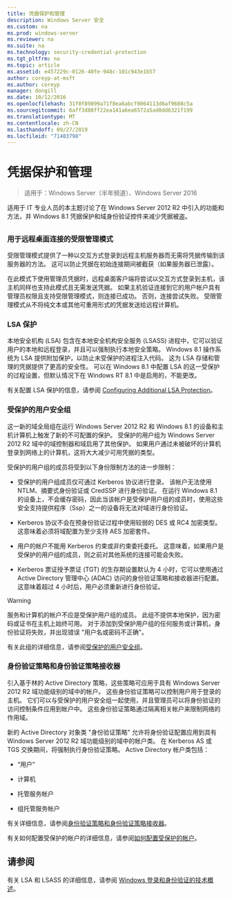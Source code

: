 ```yaml
---
title: 凭据保护和管理
description: Windows Server 安全
ms.custom: na
ms.prod: windows-server
ms.reviewer: na
ms.suite: na
ms.technology: security-credential-protection
ms.tgt_pltfrm: na
ms.topic: article
ms.assetid: e457229c-0126-40fe-948c-101c943e1b57
author: coreyp-at-msft
ms.author: coreyp
manager: dongill
ms.date: 10/12/2016
ms.openlocfilehash: 31f0f89099a71f8ea6abcf0064113d6af9608c5a
ms.sourcegitcommit: 6aff3d88ff22ea141a6ea6572a5ad8dd6321f199
ms.translationtype: MT
ms.contentlocale: zh-CN
ms.lasthandoff: 09/27/2019
ms.locfileid: "71403798"
---
```

# <a name="credentials-protection-and-management"></a>凭据保护和管理

>适用于：Windows Server（半年频道）、Windows Server 2016

适用于 IT 专业人员的本主题讨论了在 Windows Server 2012 R2 中引入的功能和方法，并 Windows 8.1 凭据保护和域身份验证控件来减少凭据被盗。

## <a name="BKMK_CredentialsProtectionManagement"></a>
### <a name="restricted-admin-mode-for-remote-desktop-connection"></a>用于远程桌面连接的受限管理模式
受限管理模式提供了一种以交互方式登录到远程主机服务器而无需将凭据传输到该服务器的方法。 这可以防止凭据在初始连接期间被截获（如果服务器已泄露）。

在此模式下使用管理员凭据时，远程桌面客户端将尝试以交互方式登录到主机，该主机同样也支持此模式且无需发送凭据。 如果主机验证连接到它的用户帐户具有管理员权限且支持受限管理模式，则连接已成功。 否则，连接尝试失败。 受限管理模式从不将纯文本或其他可重用形式的凭据发送给远程计算机。

### <a name="lsa-protection"></a>LSA 保护
本地安全机构 (LSA) 包含在本地安全机构安全服务 (LSASS) 进程中，它可以验证用户的本地和远程登录，并且可以强制执行本地安全策略。 Windows 8.1 操作系统为 LSA 提供附加保护，以防止未受保护的进程注入代码。 这为 LSA 存储和管理的凭据提供了更高的安全性。 可以在 Windows 8.1 中配置 LSA 的这一受保护的过程设置，但默认情况下在 Windows RT 8.1 中是启用的，不能更改。

有关配置 LSA 保护的信息，请参阅 [Configuring Additional LSA Protection](configuring-additional-lsa-protection.md)。

### <a name="protected-users-security-group"></a>受保护的用户安全组
这一新的域全局组在运行 Windows Server 2012 R2 和 Windows 8.1 的设备和主机计算机上触发了新的不可配置的保护。 受保护的用户组为 Windows Server 2012 R2 域中的域控制器和域启用了其他保护。 如果用户通过未被破坏的计算机登录到网络上的计算机，这将大大减少可用凭据的类型。

受保护的用户组的成员将受到以下身份限制方法的进一步限制：

-   受保护的用户组成员仅可通过 Kerberos 协议进行登录。 该帐户无法使用 NTLM、摘要式身份验证或 CredSSP 进行身份验证。 在运行 Windows 8.1 的设备上，不会缓存密码，因此当该帐户是受保护用户组的成员时，使用这些安全支持提供程序（Ssp）之一的设备将无法对域进行身份验证。

-   Kerberos 协议不会在预身份验证过程中使用较弱的 DES 或 RC4 加密类型。 这意味着必须将域配置为至少支持 AES 加密套件。

-   用户的帐户不能用 Kerberos 约束或非约束委托委托。 这意味着，如果用户是受保护的用户组的成员，则之前对其他系统的连接可能会失败。

-   Kerberos 票证授予票证 (TGT) 的生存期设置默认为 4 小时，它可以使用通过 Active Directory 管理中心 (ADAC) 访问的身份验证策略和接收器进行配置。 这意味着超过 4 小时后，用户必须重新进行身份验证。

> [!WARNING]
> 服务和计算机的帐户不应是受保护用户组的成员。 此组不提供本地保护，因为密码或证书在主机上始终可用。 对于添加到受保护用户组的任何服务或计算机，身份验证将失败，并出现错误 "用户名或密码不正确"。

有关此组的详细信息，请参阅[受保护的用户安全组](protected-users-security-group.md)。

### <a name="authentication-policy-and-authentication-policy-silos"></a>身份验证策略和身份验证策略接收器
引入基于林的 Active Directory 策略，这些策略可应用于具有 Windows Server 2012 R2 域功能级别的域中的帐户。 这些身份验证策略可以控制用户用于登录的主机。 它们可以与受保护的用户安全组一起使用，并且管理员可以将身份验证的访问控制条件应用到帐户中。 这些身份验证策略通过隔离相关帐户来限制网络的作用域。

新的 Active Directory 对象类 "身份验证策略" 允许将身份验证配置应用到具有 Windows Server 2012 R2 域功能级别的域中的帐户类。 在 Kerberos AS 或 TGS 交换期间，将强制执行身份验证策略。 Active Directory 帐户类包括：

-   “用户”

-   计算机

-   托管服务帐户

-   组托管服务帐户

有关详细信息，请参阅[身份验证策略和身份验证策略接收器](authentication-policies-and-authentication-policy-silos.md)。

有关如何配置受保护的帐户的详细信息，请参阅[如何配置受保护的帐户](how-to-configure-protected-accounts.md)。

## <a name="see-also"></a>请参阅
有关 LSA 和 LSASS 的详细信息，请参阅 [Windows 登录和身份验证的技术概述](https://technet.microsoft.com/library/dn169029(v=ws.10).aspx)。



